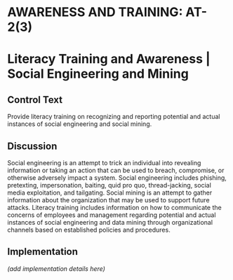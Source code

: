 # AWARENESS AND TRAINING: AT-2(3)
# Literacy Training and Awareness | Social Engineering and Mining

## Control Text

Provide literacy training on recognizing and reporting potential and actual instances of social engineering and social mining.

## Discussion

Social engineering is an attempt to trick an individual into revealing information or taking an action that can be used to breach, compromise, or otherwise adversely impact a system. Social engineering includes phishing, pretexting, impersonation, baiting, quid pro quo, thread-jacking, social media exploitation, and tailgating. Social mining is an attempt to gather information about the organization that may be used to support future attacks. Literacy training includes information on how to communicate the concerns of employees and management regarding potential and actual instances of social engineering and data mining through organizational channels based on established policies and procedures.

## Implementation

_(add implementation details here)_